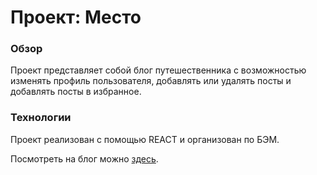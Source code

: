 # Проект: Место

### Обзор

Проект представляет собой блог путешественника 
с возможностью изменять профиль пользователя,
добавлять или удалять посты и добавлять посты
в избранное.

### Технологии

Проект реализован с помощью REACT и организован по БЭМ.

Посмотреть на блог можно [здесь](https://ansuleymanova.github.io/mesto).
